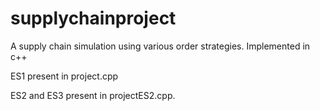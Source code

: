 # supplychainproject
A supply chain simulation using various order strategies. Implemented in c++

ES1 present in project.cpp

ES2 and ES3 present in projectES2.cpp. 
